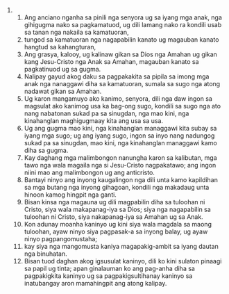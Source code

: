 <ol>
  <li>
    <ol>
      <li>Ang anciano nganha sa pinili nga senyora ug sa iyang mga anak, nga gihigugma nako sa pagkamatuod, ug dili lamang nako ra kondili usab sa tanan nga nakaila sa kamatuoran,</li>
      <li>tungod sa kamatuoran nga nagapabilin kanato ug magauban kanato hangtud sa kahangturan,</li>
      <li>Ang grasya, kalooy, ug kalinaw gikan sa Dios nga Amahan ug gikan kang Jesu-Cristo nga Anak sa Amahan, magauban kanato sa pagkatinuod ug sa gugma.</li>
      <li>Nalipay gayud akog daku sa pagpakakita sa pipila sa imong mga anak nga nanaggawi diha sa kamatuoran, sumala sa sugo nga atong nadawat gikan sa Amahan.</li>
      <li>Ug karon mangamuyo ako kanimo, senyora, dili nga daw ingon sa magsulat ako kanimog usa ka bag-ong sugo, kondili sa sugo nga ato nang nabatonan sukad pa sa sinugdan, nga mao kini, nga kinahanglan maghigugmaay kita ang usa sa usa.</li>
      <li>Ug ang gugma mao kini, nga kinahanglan managgawi kita subay sa iyang mga sugo; ug ang iyang sugo, ingon sa inyo nang nadungog sukad pa sa sinugdan, mao kini, nga kinahanglan managgawi kamo diha sa gugma.</li>
      <li>Kay daghang mga malimbongon nanungha karon sa kalibutan, mga tawo nga wala magaila nga si Jesu-Cristo nagpakatawo; ang ingon niini mao ang malimbongon ug ang anticristo.</li>
      <li>Bantayi ninyo ang inyong kaugalingon nga dili unta kamo kapildihan sa mga butang nga inyong gihagoan, kondili nga makadaug unta hinoon kamog hingpit nga ganti.</li>
      <li>Bisan kinsa nga magauna ug dili magpabilin diha sa tuloohan ni Cristo, siya wala makapanag-iya sa Dios; siya nga nagapabilin sa tuloohan ni Cristo, siya nakapanag-iya sa Amahan ug sa Anak.</li>
      <li>Kon adunay moanha kaninyo ug kini siya wala magdala sa maong tuloohan, ayaw ninyo siya pagpasak-a sa inyong balay, ug ayaw ninyo pagpangomustaha;</li>
      <li>kay siya nga mangomusta kaniya magapakig-ambit sa iyang dautan nga binuhatan.</li>
      <li>Bisan tuod daghan akog igsusulat kaninyo, dili ko kini sulaton pinaagi sa papil ug tinta; apan ginalauman ko ang pag-anha diha sa pagpakigkita kaninyo ug sa pagpakigsultihanay kaninyo sa inatubangay aron mamahingpit ang atong kalipay.</li>
    </ol>
  </li>
</ol>